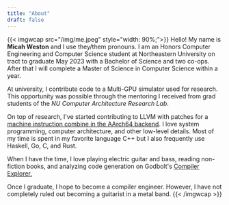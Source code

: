 ```yaml
---
title: "About"
draft: false
---
```


{{< imgwcap src="/img/me.jpeg" style="width: 90%;">}}
Hello! My name is **Micah Weston** and I use they/them pronouns. I am an Honors Computer Engineering and Computer Science student at Northeastern University on tract to graduate May 2023 with a Bachelor of Science and two co-ops. After that I will complete a Master of Science in Computer Science within a year.

At university, I contribute code to a Multi-GPU simulator used for research. This opportunity was possible through the mentoring I received from grad students of the _NU Computer Architecture Research Lab_. 

On top of research, I've started contributing to LLVM with patches for a [machine instruction combine in the AArch64 backend](https://reviews.llvm.org/D117429 "LLVM Patch Review"). I love system programming, computer architecture, and other low-level details. Most of my time is spent in my favorite language C++ but I also frequently use Haskell, Go, C, and Rust.

When I have the time, I love playing electric guitar and bass, reading non-fiction books, and analyzing code generation on Godbolt\'s [Compiler Explorer.](https://godbolt.org/ "Compiler Explorer")

Once I graduate, I hope to become a compiler engineer. However, I have not completely ruled out becoming a guitarist in a metal band.
{{< /imgwcap >}}
